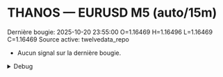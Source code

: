 # THANOS — EURUSD M5 (auto/15m)
Dernière bougie: 2025-10-20 23:55:00  O=1.16469  H=1.16496  L=1.16469  C=1.16469
Source active: twelvedata_repo

- Aucun signal sur la dernière bougie.

<details><summary>Debug</summary>

- TD_API_KEY manquant.

</details>